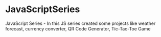 # JavaScriptSeries
JavaScript Series - In this JS series created some projects like weather forecast, currency converter, QR Code Generator, Tic-Tac-Toe Game
